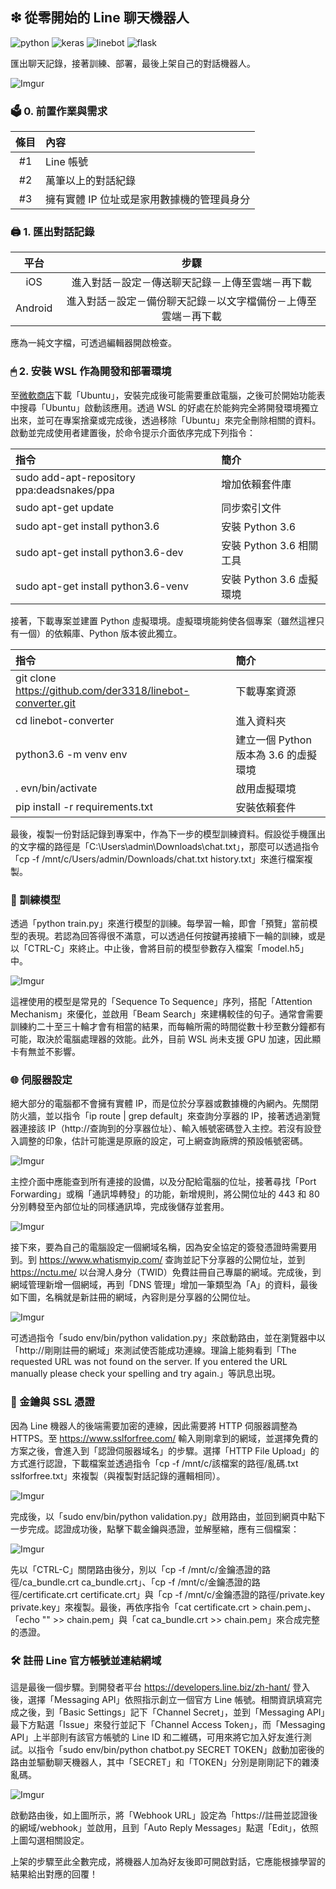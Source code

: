 ## ❇ 從零開始的 Line 聊天機器人

![python](https://img.shields.io/badge/python-3.6.0-blue.svg)
![keras](https://img.shields.io/badge/keras-2.3.1-green.svg)
![linebot](https://img.shields.io/badge/line-SDK%201.16.0-brightgreen.svg)
![flask](https://img.shields.io/badge/flask-1.1.2-yellow.svg)

匯出聊天記錄，接著訓練、部署，最後上架自己的對話機器人。

![Imgur](https://i.imgur.com/ouHct9T.png)


### 🗳 0. 前置作業與需求

|條目|內容|
|:-:|:-|
|#1|Line 帳號|
|#2|萬筆以上的對話紀錄|
|#3|擁有實體 IP 位址或是家用數據機的管理員身分|


### 🖨 1. 匯出對話記錄

|平台|步驟|
|:-:|:-:|
|iOS|進入對話－設定－傳送聊天記錄－上傳至雲端－再下載|
|Android|進入對話－設定－備份聊天記錄－以文字檔備份－上傳至雲端－再下載|

應為一純文字檔，可透過編輯器開啟檢查。


### 🖱 2. 安裝 WSL 作為開發和部署環境
至[微軟商店](https://www.microsoft.com/store/productId/9NBLGGH4MSV6)下載「Ubuntu」，安裝完成後可能需要重啟電腦，之後可於開始功能表中搜尋「Ubuntu」啟動該應用。透過 WSL 的好處在於能夠完全將開發環境獨立出來，並可在專案捨棄或完成後，透過移除「Ubuntu」來完全刪除相關的資料。啟動並完成使用者建置後，於命令提示介面依序完成下列指令：

|指令|簡介|
|:-|:-|
|sudo add-apt-repository ppa:deadsnakes/ppa|增加依賴套件庫|
|sudo apt-get update|同步索引文件|
|sudo apt-get install python3.6|安裝 Python 3.6|
|sudo apt-get install python3.6-dev|安裝 Python 3.6 相關工具|
|sudo apt-get install python3.6-venv|安裝 Python 3.6 虛擬環境|

接著，下載專案並建置 Python 虛擬環境。虛擬環境能夠使各個專案（雖然這裡只有一個）的依賴庫、Python 版本彼此獨立。

|指令|簡介|
|:-|:-|
|git clone https://github.com/der3318/linebot-converter.git|下載專案資源|
|cd linebot-converter|進入資料夾|
|python3.6 -m venv env|建立一個 Python 版本為 3.6 的虛擬環境|
|. evn/bin/activate|啟用虛擬環境|
|pip install -r requirements.txt|安裝依賴套件|

最後，複製一份對話記錄到專案中，作為下一步的模型訓練資料。假設從手機匯出的文字檔的路徑是「C:\Users\admin\Downloads\chat.txt」，那麼可以透過指令「cp -f /mnt/c/Users/admin/Downloads/chat.txt history.txt」來進行檔案複製。


### 📖 訓練模型
透過「python train.py」來進行模型的訓練。每學習一輪，即會「預覽」當前模型的表現。若認為回答得很不滿意，可以透過任何按鍵再接續下一輪的訓練，或是以「CTRL-C」來終止。中止後，會將目前的模型參數存入檔案「model.h5」中。

![Imgur](https://i.imgur.com/iojpHJF.png)

這裡使用的模型是常見的「Sequence To Sequence」序列，搭配「Attention Mechanism」來優化，並啟用「Beam Search」來建構較佳的句子。通常會需要訓練約二十至三十輪才會有相當的結果，而每輪所需的時間從數十秒至數分鐘都有可能，取決於電腦處理器的效能。此外，目前 WSL 尚未支援 GPU 加速，因此顯卡有無並不影響。


### 🌐 伺服器設定
絕大部分的電腦都不會擁有實體 IP，而是位於分享器或數據機的內網內。先關閉防火牆，並以指令「ip route | grep default」來查詢分享器的 IP，接著透過瀏覽器連接該 IP（http://查詢到的分享器位址）、輸入帳號密碼登入主控。若沒有設登入調整的印象，估計可能還是原廠的設定，可上網查詢廠牌的預設帳號密碼。

![Imgur](https://i.imgur.com/covoffG.png)

主控介面中應能查到所有連接的設備，以及分配給電腦的位址，接著尋找「Port Forwarding」或稱「通訊埠轉發」的功能，新增規則，將公開位址的 443 和 80 分別轉發至內部位址的同樣通訊埠，完成後儲存並套用。

![Imgur](https://i.imgur.com/oM6hFLH.png)

接下來，要為自己的電腦設定一個網域名稱，因為安全協定的簽發憑證時需要用到。到 https://www.whatismyip.com/ 查詢並記下分享器的公開位址，並到 https://nctu.me/ 以台灣人身分（TWID）免費註冊自己專屬的網域。完成後，到網域管理新增一個網域，再到「DNS 管理」增加一筆類型為「A」的資料，最後如下圖，名稱就是新註冊的網域，內容則是分享器的公開位址。

![Imgur](https://i.imgur.com/NnQjJ2N.png)

可透過指令「sudo env/bin/python validation.py」來啟動路由，並在瀏覽器中以「http://剛剛註冊的網域」來測試使否能成功連線。理論上能夠看到「The requested URL was not found on the server. If you entered the URL manually please check your spelling and try again.」等訊息出現。


### 🔐 金鑰與 SSL 憑證

因為 Line 機器人的後端需要加密的連線，因此需要將 HTTP 伺服器調整為 HTTPS。至 https://www.sslforfree.com/ 輸入剛剛拿到的網域，並選擇免費的方案之後，會進入到「認證伺服器域名」的步驟。選擇「HTTP File Upload」的方式進行認證，下載檔案並透過指令「cp -f /mnt/c/該檔案的路徑/亂碼.txt sslforfree.txt」來複製（與複製對話記錄的邏輯相同）。

![Imgur](https://i.imgur.com/Xdy4Pyx.png)

完成後，以「sudo env/bin/python validation.py」啟用路由，並回到網頁中點下一步完成。認證成功後，點擊下載金鑰與憑證，並解壓縮，應有三個檔案：

![Imgur](https://i.imgur.com/GpI8jw8.png)

先以「CTRL-C」關閉路由後分，別以「cp -f /mnt/c/金鑰憑證的路徑/ca_bundle.crt ca_bundle.crt」、「cp -f /mnt/c/金鑰憑證的路徑/certificate.crt certificate.crt」與「cp -f /mnt/c/金鑰憑證的路徑/private.key private.key」來複製。最後，再依序指令「cat certificate.crt > chain.pem」、「echo "" >> chain.pem」與「cat ca_bundle.crt >> chain.pem」來合成完整的憑證。


### 🛠 註冊 Line 官方帳號並連結網域
這是最後一個步驟。到開發者平台 https://developers.line.biz/zh-hant/ 登入後，選擇「Messaging API」依照指示創立一個官方 Line 帳號。相關資訊填寫完成之後，到「Basic Settings」記下「Channel Secret」，並到「Messaging API」最下方點選「Issue」來發行並記下「Channel Access Token」，而「Messaging API」上半部則有該官方帳號的 Line ID 和二維碼，可用來將它加入好友進行測試。以指令「sudo env/bin/python chatbot.py SECRET TOKEN」啟動加密後的路由並驅動聊天機器人，其中「SECRET」和「TOKEN」分別是剛剛記下的雜湊亂碼。

![Imgur](https://i.imgur.com/5pKN2WF.png)

啟動路由後，如上圖所示，將「Webhook URL」設定為「https://註冊並認證後的網域/webhook」並啟用，且到「Auto Reply Messages」點選「Edit」，依照上圖勾選相關設定。

上架的步驟至此全數完成，將機器人加為好友後即可開啟對話，它應能根據學習的結果給出對應的回覆！

